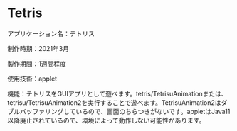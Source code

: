 # Tetris
<p>アプリケーション名：テトリス
<p>制作時期：2021年3月
<p>製作期間：1週間程度
<p>使用技術：applet
<p>機能：テトリスをGUIアプリとして遊べます。tetris/TetrisuAnimationまたは、tetrisu/TetrisuAnimation2を実行することで遊べます。TetrisuAnimation2はダブルバッファリングしているので、画面のちらつきがないです。appletはJava11以降廃止されているので、環境によって動作しない可能性があります。
